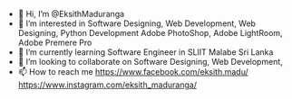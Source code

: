 - 👋 Hi, I’m @EksithMaduranga
- 👀 I’m interested in Software Designing, Web Development, Web Designing, Python Development Adobe PhotoShop, Adobe LightRoom, Adobe Premere Pro
- 🌱 I’m currently learning Software Engineer in SLIIT Malabe Sri Lanka
- 💞️ I’m looking to collaborate on Software Designing, Web Development, 
- 📫 How to reach me https://www.facebook.com/eksith.madu/
                     https://www.instagram.com/eksith_maduranga/

<!---
EksithMaduranga/EksithMaduranga is a ✨ special ✨ repository because its `README.md` (this file) appears on your GitHub profile.
You can click the Preview link to take a look at your changes.
--->
